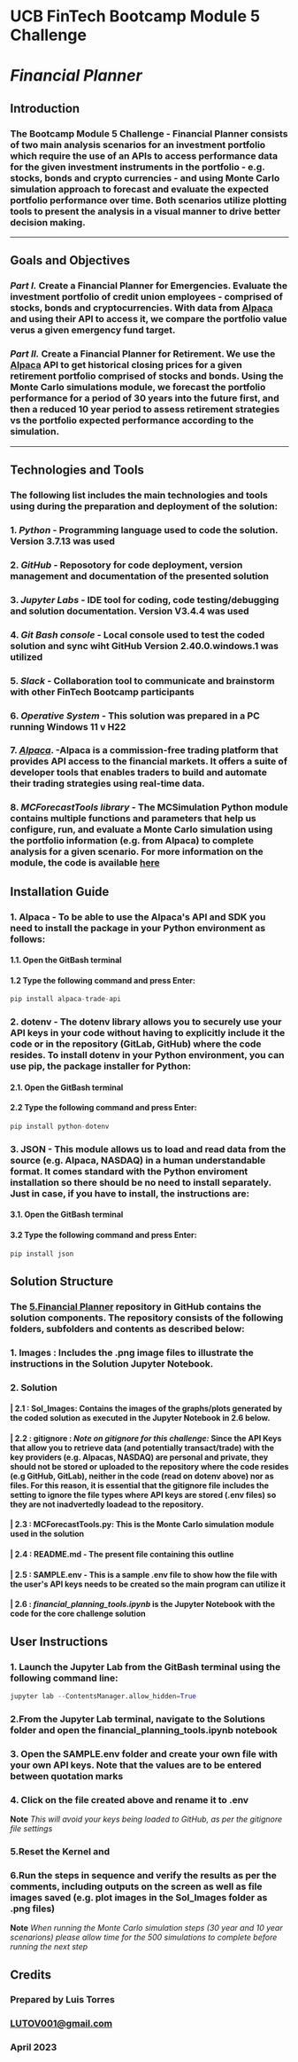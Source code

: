 # **UCB FinTech Bootcamp Module 5 Challenge**
# *Financial Planner*
## **Introduction**
### The Bootcamp Module 5 Challenge - Financial Planner  consists of two main analysis scenarios for an investment portfolio which require the use of an APIs to access performance data for the given investment instruments in the portfolio - e.g. stocks, bonds and crypto currencies - and using Monte Carlo simulation approach to forecast and evaluate the expected portfolio performance over time. Both scenarios utilize plotting tools to present the analysis in a visual manner to drive better decision making.
---
## **Goals and Objectives**
### *Part I.* Create a Financial Planner for Emergencies. Evaluate the investment portfolio of credit union employees - comprised of stocks, bonds and cryptocurrencies. With data from [Alpaca](https://app.alpaca.markets/paper/dashboard/overview) and using their API to access it, we compare the portfolio value verus a given emergency fund target.

### *Part II.* Create a Financial Planner for Retirement. We use the [Alpaca](https://app.alpaca.markets/paper/dashboard/overview) API to get historical closing prices for a given retirement portfolio comprised of stocks and bonds. Using the Monte Carlo simulations module, we forecast the portfolio performance for a period of 30 years into the future first, and then a reduced 10 year period to assess retirement strategies vs the portfolio expected performance according to the simulation.
---
## **Technologies and Tools**
### The following list includes the main technologies and tools using during the preparation and deployment of the solution:
### 1. *Python* - Programming language used to code the solution. Version 3.7.13 was used
### 2. *GitHub* - Reposotory for code deployment, version management and documentation of the presented solution
### 3. *Jupyter Labs* - IDE tool for coding, code testing/debugging and solution documentation. Version V3.4.4 was used
### 4. *Git Bash console* - Local console used to test the coded solution and sync wiht GitHub Version 2.40.0.windows.1 was utilized
### 5. *Slack* - Collaboration tool to communicate and brainstorm with other FinTech Bootcamp participants
### 6. *Operative System* - This solution was prepared in a PC running Windows 11 v H22
### 7. *[Alpaca](https://app.alpaca.markets/paper/dashboard/overview)*. -Alpaca is a commission-free trading platform that provides API access to the financial markets. It offers a suite of developer tools that enables traders to build and automate their trading strategies using real-time data. 
### 8. *MCForecastTools library* - The MCSimulation Python module contains multiple functions and parameters that help us configure, run, and evaluate a Monte Carlo simulation using the portfolio information (e.g. from Alpaca) to complete analysis for a given scenario. For more information on the module, the code is available [here](https://courses.bootcampspot.com/courses/3426/files/2589674/download)

## **Installation Guide**

### 1. Alpaca - To be able to use the Alpaca's API and SDK you need to install the package in your Python environment as follows:
#### 1.1. Open the GitBash terminal
#### 1.2 Type the following command and press Enter:
```python 
pip install alpaca-trade-api
```
### 2. dotenv -  The dotenv library allows you to securely use your API keys in your code without having to explicitly include it the code or in the repository (GitLab, GitHub) where the code resides. To install dotenv in your Python environment, you can use pip, the package installer for Python:
#### 2.1. Open the GitBash terminal
#### 2.2 Type the following command and press Enter:
```python 
pip install python-dotenv
```
### 3. JSON - This module allows us to load and read data from the source (e.g. Alpaca, NASDAQ) in a human understandable format. It comes standard with the Python enviroment installation so there should be no need to install separately. Just in case, if you have to install, the instructions are:
#### 3.1. Open the GitBash terminal
#### 3.2 Type the following command and press Enter:
```python 
pip install json
```
## **Solution Structure**

### The **[5.Financial Planner](https://github.com/LUTOV001/5.Financial_Planner)** repository in GitHub contains the solution components. The repository consists of the following folders, subfolders and contents as described below:
 
###    1. Images : Includes the .png image files to illustrate the instructions in the Solution Jupyter Notebook. 
###    2. Solution
####   | 2.1 : Sol_Images: Contains the images of the graphs/plots generated by the coded solution as executed in the Jupyter Notebook in 2.6 below.
####   | 2.2 : gitignore :  *Note on gitignore for this challenge:* Since the API Keys that allow you to retrieve data (and potentially transact/trade) with the key providers (e.g. Alpacas, NASDAQ) are personal and private, they should not be stored or uploaded to the repository where the code resides (e.g GitHub, GitLab), neither in the code (read on dotenv above) nor as files. For this reason, it is essential that the gitignore file includes the setting to ignore the file types where API keys are stored (.env files) so they are not inadvertedly loadead to the repository.
####   | 2.3 : MCForecastTools.py: This is the Monte Carlo simulation module used in the solution 
####   | 2.4 : README.md - The present file containing this outline
####   | 2.5 : SAMPLE.env - This is a sample .env file to show how the file with the user's API keys needs to be created so the main program can utilize it
####   | 2.6 : *financial_planning_tools.ipynb* is the Jupyter Notebook with the code for the core challenge solution 
###    
###    

## **User Instructions**
### 1. Launch the Jupyter Lab from the GitBash terminal using the following command line:
```python 
jupyter lab --ContentsManager.allow_hidden=True
```
### 2.From the Jupyter Lab terminal, navigate to the Solutions folder and open the financial_planning_tools.ipynb notebook
### 3. Open the SAMPLE.env folder and create your own file with your own API keys. Note that the values are to be entered between quotation marks
### 4. Click on the file created above and rename it to .env 
**Note** *This will avoid your keys being loaded to GitHub, as per the gitignore file settings*
### 5.Reset the Kernel and
### 6.Run the steps in sequence and verify the results as per the comments, including outputs on the screen as well as file images saved  (e.g. plot images in the Sol_Images folder as .png files)
**Note** *When running the Monte Carlo simulation steps (30 year and 10 year scenarions) please allow time for the 500 simulations to complete before running the next step*
####

## **Credits**

### Prepared by Luis Torres 
### LUTOV001@gmail.com
### April 2023
